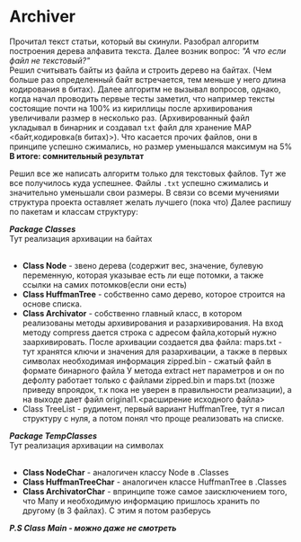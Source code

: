 # Archiver

  Прочитал текст статьи, который вы скинули. Разобрал алгоритм построения дерева алфавита текста. Далее возник вопрос: *"А что если файл не текстовый?"*<br />
  Решил считывать байты из файла и строить дерево на байтах. (Чем больше раз определенный байт встречается, тем меньше у него длина кодирования в битах). 
  Далее алгоритм не вызывал вопросов, однако, когда начал проводить первые тесты заметил, что например тексты состоящие почти на 100% из кириллицы после архивирования увеличивали размер в несколько раз. 
(Архивированный файл укладывал в бинарник и создавал `txt` файл для хранение MAP <байт,кодировка(в битах)>). Что касается прочих файлов, они в принципе успешно сжимались, но размер уменьшался максимум на 5%<br />
**В итоге: cомнительный результат**

  Решил все же написать алгоритм только для текстовых файлов. Тут же все получилось куда успешнее. Файлы `.txt` успешно сжимались и значительно уменьшали свои размеры.
В связи со всеми мучениями структура проекта оставляет желать лучшего (пока что)
Далее распишу по пакетам и классам структуру:

***Package Classes***<br />
Тут реализация архивации на байтах<br /><br />
- **Class Node** - звено дерева (содержит вес, значение, булевую переменную, которая указывае есть ли еще потомки, а также ссылки на самих потомков(если они есть)
- **Class HuffmanTree** - собственно само дерево, которое строится на основе списка.
- **Class Archivator** - собственно главный класс, в котором реализованы методы архивирования и разархивирования. На вход методу compress дается строка с адресом файла,который нужно заархивировать. После архивации
создается два файла: 
maps.txt - тут хранятся ключи и значения для разархивации, а также в первых символах необходимая информация
zipped.bin -  сжатый файл в формате бинарного файла
У метода extract нет параметров и он по дефолту работает только с файлами zipped.bin и maps.txt (позже приведу впроядок, т.к  пока не уверен в правильности реализации), а на выходе дает файл original1.<расширение исходного файла>
- Class TreeList - рудимент, первый вариант HuffmanTree, тут я писал структуру с нуля, а потом понял что проще реализовать на списке.<br />

***Package TempClasses***<br />
Тут реализация архивации на символах<br /><br />
- **Class NodeChar** - аналогичен классу Node в .Classes
- **Class HuffmanTreeChar** - аналогичен классе HuffmanTree в .Classes
- **Class ArchivatorChar** - впринципе тоже самое заисключением того, что Мапу и необходимую информацию пришлось хранить по другому (в 3 файлах). С этим я потом разберусь


***P.S Class Main - можно даже не смотреть***
